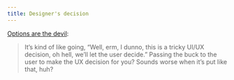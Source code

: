 ```yaml
---
title: Designer's decision
---
```


[Options are the devil](https://medium.com/what-i-learned-building/8459f3801bb3):

> It’s kind of like going, “Well, erm, I dunno, this is a tricky UI/UX decision, oh hell, we’ll let the user decide.” Passing the buck to the user to make the UX decision for you? Sounds worse when it’s put like that, huh?
